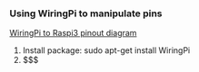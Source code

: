 ### Using WiringPi to manipulate pins
[WiringPi to Raspi3 pinout diagram](https://pinout.xyz/pinout/wiringpi)

1. Install package:
   sudo apt-get install WiringPi
2. $$$
